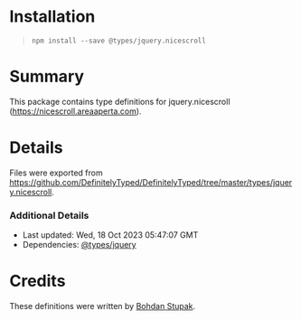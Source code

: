 # Installation
> `npm install --save @types/jquery.nicescroll`

# Summary
This package contains type definitions for jquery.nicescroll (https://nicescroll.areaaperta.com).

# Details
Files were exported from https://github.com/DefinitelyTyped/DefinitelyTyped/tree/master/types/jquery.nicescroll.

### Additional Details
 * Last updated: Wed, 18 Oct 2023 05:47:07 GMT
 * Dependencies: [@types/jquery](https://npmjs.com/package/@types/jquery)

# Credits
These definitions were written by [Bohdan Stupak](https://github.com/Wkalmar).
